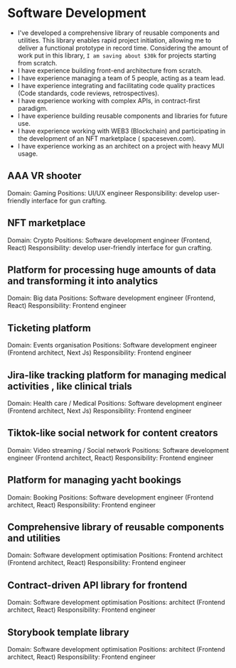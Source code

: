 # Software Development

- I've developed a comprehensive library of reusable components and utilities. This library enables rapid project initiation, allowing me to deliver a functional prototype in record time. Considering the amount of work put in this library, `I am saving about $30k` for projects starting from scratch.
- I have experience building front-end architecture from scratch.
- I have experience managing a team of 5 people, acting as a team lead.
- I have experience integrating and facilitating code quality practices (Code standards, code reviews, retrospectives).
- I have experience working with complex APIs, in contract-first paradigm.
- I have experience building reusable components and libraries for future use.
- I have experience working with WEB3 (Blockchain) and participating in the development of an NFT marketplace (
  spaceseven.com).
- I have experience working as an architect on a project with heavy MUI usage.

## AAA VR shooter
Domain: Gaming
Positions: UI/UX engineer
Responsibility: develop user-friendly interface for gun crafting. 

## NFT marketplace
Domain: Crypto
Positions: Software development engineer (Frontend, React)
Responsibility: develop user-friendly interface for gun crafting. 

## Platform for processing huge amounts of data and transforming it into analytics
Domain: Big data
Positions: Software development engineer (Frontend, React)
Responsibility: Frontend engineer

## Ticketing platform
Domain: Events organisation
Positions: Software development engineer (Frontend architect, Next Js)
Responsibility: Frontend engineer

## Jira-like tracking platform for managing medical activities , like clinical trials
Domain: Health care / Medical
Positions: Software development engineer (Frontend architect, Next Js)
Responsibility: Frontend engineer

## Tiktok-like social network for content creators
Domain: Video streaming / Social network
Positions: Software development engineer (Frontend architect, React)
Responsibility: Frontend engineer

## Platform for managing yacht bookings
Domain: Booking
Positions: Software development engineer (Frontend architect, React)
Responsibility: Frontend engineer

## Comprehensive library of reusable components and utilities
Domain: Software development optimisation
Positions: Frontend architect (Frontend architect, React)
Responsibility: Frontend engineer

## Contract-driven API library for frontend
Domain: Software development optimisation
Positions: architect (Frontend architect, React)
Responsibility: Frontend engineer

## Storybook template library
Domain: Software development optimisation
Positions: architect (Frontend architect, React)
Responsibility: Frontend engineer
